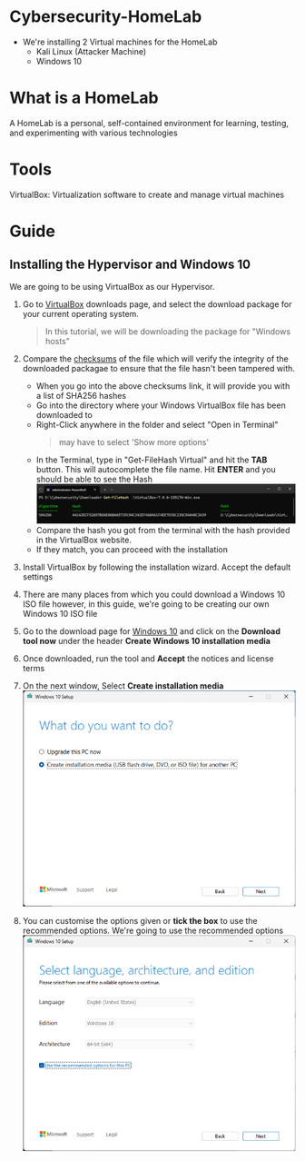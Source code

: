 # Cybersecurity-HomeLab
- We're installing 2 Virtual machines for the HomeLab
    - Kali Linux (Attacker Machine)
    - Windows 10 

# What is a HomeLab
A HomeLab is a personal, self-contained environment for learning, testing, and experimenting with various technologies

# Tools
VirtualBox: Virtualization software to create and manage virtual machines

# Guide
## Installing the Hypervisor and Windows 10
We are going to be using VirtualBox as our Hypervisor.

1. Go to [VirtualBox](https://www.virtualbox.org/wiki/Downloads) downloads page, and select the download package for your current operating system. 
    > In this tutorial, we will be downloading the package for "Windows hosts"

2. Compare the [checksums](https://www.virtualbox.org/download/hashes/7.0.18/SHA256SUMS) of the file which will verify the integrity of the downloaded packagae to ensure that the file hasn't been tampered with.
    - When you go into the above checksums link, it will provide you with a list of SHA256 hashes
    - Go into the directory where your Windows VirtualBox file has been downloaded to
    - Right-Click anywhere in the folder and select "Open in Terminal"
        > may have to select 'Show more options'
    -  In the Terminal, type in "Get-FileHash Virtual" and hit the **TAB** button. This will autocomplete the file name. Hit **ENTER** and you should be able to see the Hash
    ![Screenshot of terminal window showing the output of the above step](/img/WindowsTerminal.png)
    - Compare the hash you got from the terminal with the hash provided in the VirtualBox website.
    - If they match, you can proceed with the installation
3. Install VirtualBox by following the installation wizard. Accept the default settings
4. There are many places from which you could download a Windows 10 ISO file however, in this guide, we're going to be creating our own Windows 10 ISO file
5. Go to the download page for [Windows 10](https://www.microsoft.com/en-ca/software-download/windows10) and click on the **Download tool now** under the header **Create Windows 10 installation media**
6. Once downloaded, run the tool and **Accept** the notices and license terms
7. On the next window, Select **Create installation media**
![Screenshot of windows 10 installtion media tool giving the option to select to Upgrade PC or Create installation media](/img/Windows10tool.png)
8. You can customise the options given or **tick the box** to use the recommended options. We're going to use the recommended options
![Screenshot of windows 10 installtion media tool giving the option to select to Customise options or use recommended settings](/img/Windows10tool2.png)